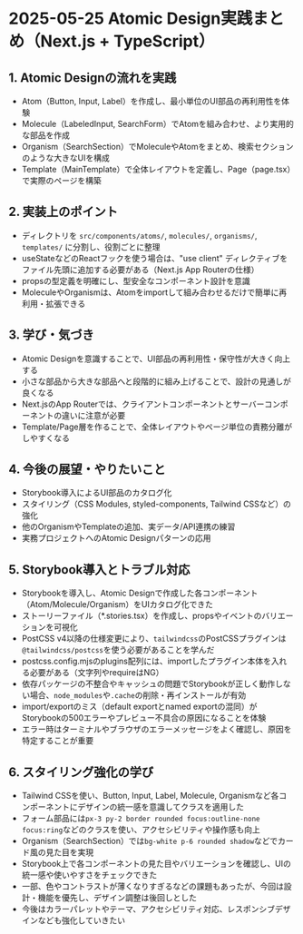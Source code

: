 # 2025-05-25 Atomic Design実践まとめ（Next.js + TypeScript）

## 1. Atomic Designの流れを実践
- Atom（Button, Input, Label）を作成し、最小単位のUI部品の再利用性を体験
- Molecule（LabeledInput, SearchForm）でAtomを組み合わせ、より実用的な部品を作成
- Organism（SearchSection）でMoleculeやAtomをまとめ、検索セクションのような大きなUIを構成
- Template（MainTemplate）で全体レイアウトを定義し、Page（page.tsx）で実際のページを構築

## 2. 実装上のポイント
- ディレクトリを `src/components/atoms/`, `molecules/`, `organisms/`, `templates/` に分割し、役割ごとに整理
- useStateなどのReactフックを使う場合は、"use client" ディレクティブをファイル先頭に追加する必要がある（Next.js App Routerの仕様）
- propsの型定義を明確にし、型安全なコンポーネント設計を意識
- MoleculeやOrganismは、Atomをimportして組み合わせるだけで簡単に再利用・拡張できる

## 3. 学び・気づき
- Atomic Designを意識することで、UI部品の再利用性・保守性が大きく向上する
- 小さな部品から大きな部品へと段階的に組み上げることで、設計の見通しが良くなる
- Next.jsのApp Routerでは、クライアントコンポーネントとサーバーコンポーネントの違いに注意が必要
- Template/Page層を作ることで、全体レイアウトやページ単位の責務分離がしやすくなる

## 4. 今後の展望・やりたいこと
- Storybook導入によるUI部品のカタログ化
- スタイリング（CSS Modules, styled-components, Tailwind CSSなど）の強化
- 他のOrganismやTemplateの追加、実データ/API連携の練習
- 実務プロジェクトへのAtomic Designパターンの応用

## 5. Storybook導入とトラブル対応
- Storybookを導入し、Atomic Designで作成した各コンポーネント（Atom/Molecule/Organism）をUIカタログ化できた
- ストーリーファイル（*.stories.tsx）を作成し、propsやイベントのバリエーションを可視化
- PostCSS v4以降の仕様変更により、`tailwindcss`のPostCSSプラグインは`@tailwindcss/postcss`を使う必要があることを学んだ
- postcss.config.mjsのplugins配列には、importしたプラグイン本体を入れる必要がある（文字列やrequireはNG）
- 依存パッケージの不整合やキャッシュの問題でStorybookが正しく動作しない場合、`node_modules`や`.cache`の削除・再インストールが有効
- import/exportのミス（default exportとnamed exportの混同）がStorybookの500エラーやプレビュー不具合の原因になることを体験
- エラー時はターミナルやブラウザのエラーメッセージをよく確認し、原因を特定することが重要

## 6. スタイリング強化の学び
- Tailwind CSSを使い、Button, Input, Label, Molecule, Organismなど各コンポーネントにデザインの統一感を意識してクラスを適用した
- フォーム部品には`px-3 py-2 border rounded focus:outline-none focus:ring`などのクラスを使い、アクセシビリティや操作感も向上
- Organism（SearchSection）では`bg-white p-6 rounded shadow`などでカード風の見た目を実現
- Storybook上で各コンポーネントの見た目やバリエーションを確認し、UIの統一感や使いやすさをチェックできた
- 一部、色やコントラストが薄くなりすぎるなどの課題もあったが、今回は設計・機能を優先し、デザイン調整は後回しとした
- 今後はカラーパレットやテーマ、アクセシビリティ対応、レスポンシブデザインなども強化していきたい
